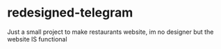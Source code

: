 # redesigned-telegram
Just a small project to make restaurants website, im no designer but the website IS functional
